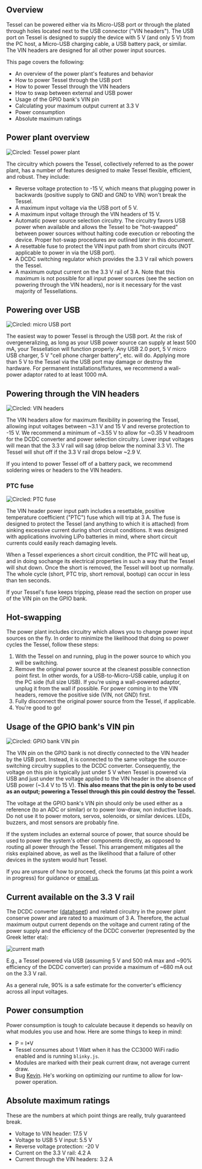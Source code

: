 ## Overview

Tessel can be powered either via its Micro-USB port or through the plated through holes located next to the USB connector ("VIN headers"). The USB port on Tessel is designed to supply the device with 5 V (and only 5 V) from the PC host, a Micro-USB charging cable, a USB battery pack, or similar. The VIN headers are designed for all other power input sources.

This page covers the following:

*  An overview of the power plant's features and behavior
*  How to power Tessel through the USB port
*  How to power Tessel through the VIN headers
*  How to swap between external and USB power
*  Usage of the GPIO bank's VIN pin
*  Calculating your maximum output current at 3.3 V
*  Power consumption
*  Absolute maximum ratings

## Power plant overview

![Circled: Tessel power plant](./images/pp.png)

The circuitry which powers the Tessel, collectively referred to as the power plant, has a number of features designed to make Tessel flexible, efficient, and robust. They include:

*  Reverse voltage protection to -15 V, which means that plugging power in backwards (positive supply to GND and GND to VIN) won't break the Tessel.
*  A maximum input voltage via the USB port of 5 V.
*  A maximum input voltage through the VIN headers of 15 V.
*  Automatic power source selection circuitry. The circuitry favors USB power when available and allows the Tessel to be "hot-swapped" between power sources without halting code execution or rebooting the device. Proper hot-swap procedures are outlined later in this document.
*  A resettable fuse to protect the VIN input path from short circuits (NOT applicable to power in via the USB port).
*  A DCDC switching regulator which provides the 3.3 V rail which powers the Tessel.
*  A maximum output current on the 3.3 V rail of 3 A. Note that this maximum is not possible for all input power sources (see the section on powering through the VIN headers), nor is it necessary for the vast majority of Tessellations.

## Powering over USB

![Circled: micro USB port](./images/usb.png)

The easiest way to power Tessel is through the USB port. At the risk of overgeneralizing, as long as your USB power source can supply at least 500 mA, your Tessellation will function properly. Any USB 2.0 port, 5 V micro USB charger, 5 V "cell phone charger battery", etc. will do. Applying more than 5 V to the Tessel via the USB port may damage or destroy the hardware. For permanent installations/fixtures, we recommend a wall-power adaptor rated to at least 1000 mA.

## Powering through the VIN headers

![Circled: VIN headers](./images/vin.png)

The VIN headers allow for maximum flexibility in powering the Tessel, allowing input voltages between ~3.1 V and 15 V and reverse protection to -15 V. We recommend a minimum of ~3.55 V to allow for ~0.35 V headroom for the DCDC converter and power selection circuitry. Lower input voltages will mean that the 3.3 V rail will sag (drop below the nominal 3.3 V). The Tessel will shut off if the 3.3 V rail drops below ~2.9 V.

If you intend to power Tessel off of a battery pack, we recommend soldering wires or headers to the VIN headers.

### PTC fuse

![Circled: PTC fuse](./images/ptc.png)

The VIN header power input path includes a resettable, positive temperature coefficient ("PTC") fuse which will trip at 3 A. The fuse is designed to protect the Tessel (and anything to which it is attached) from sinking excessive current during short circuit conditions. It was designed with applications involving LiPo batteries in mind, where short circuit currents could easily reach damaging levels.

When a Tessel experiences a short circuit condition, the PTC will heat up, and in doing sochange its electrical properties in such a way that the Tessel will shut down. Once the short is removed, the Tessel will boot up normally. The whole cycle (short, PTC trip, short removal, bootup) can occur in less than ten seconds.

If your Tessel's fuse keeps tripping, please read the section on proper use of the VIN pin on the GPIO bank.

## Hot-swapping

The power plant includes circuitry which allows you to change power input sources on the fly. In order to minimize the likelihood that doing so power cycles the Tessel, follow these steps:

1.  With the Tessel on and running, plug in the power source to which you will be switching.
2.  Remove the original power source at the cleanest possible connection point first. In other words, for a USB-to-Micro-USB cable, unplug it on the PC side (full size USB). If you're using a wall-powered adaptor, unplug it from the wall if possible. For power coming in to the VIN headers, remove the positive side (VIN, not GND) first.
3.  Fully disconnect the original power source from the Tessel, if applicable.
4.  You're good to go!

## Usage of the GPIO bank's VIN pin

![Circled: GPIO bank VIN pin](./images/vin-gpio.png)

The VIN pin on the GPIO bank is not directly connected to the VIN header by the USB port. Instead, it is connected to the same voltage the source-switching circuitry supplies to the DCDC converter. Consequently, the voltage on this pin is typically just under 5 V when Tessel is powered via USB and just under the voltage applied to the VIN header in the absence of USB power (~3.4 V to 15 V). **This also means that the pin is only to be used as an output; powering a Tessel through this pin could destroy the Tessel.**

The voltage at the GPIO bank's VIN pin should only be used either as a reference (to an ADC or similar) or to power low-draw, non inductive loads. Do not use it to power motors, servos, solenoids, or similar devices. LEDs, buzzers, and most sensors are probably fine.

If the system includes an external source of power, that source should be used to power the system's other components directly, as opposed to routing all power through the Tessel. This arrangement mitigates all the risks explained above, as well as the likelihood that a failure of other devices in the system would hurt Tessel.

If you are unsure of how to proceed, check the forums (at this point a work in progress) for guidance or [email us](mailto:team@technical.io).

## Current available on the 3.3 V rail

The DCDC converter ([datahseet](http://www.ti.com/lit/ds/symlink/tps62132.pdf)) and related circuitry in the power plant conserve power and are rated to a maximum of 3 A. Therefore, the actual maximum output current depends on the voltage and current rating of the power supply and the efficiency of the DCDC converter (represented by the Greek letter eta):

![current math](./images/dcdc-iout.png)

E.g., a Tessel powered via USB (assuming 5 V and 500 mA max and ~90% efficiency of the DCDC converter) can provide a maximum of ~680 mA out on the 3.3 V rail.

As a general rule, 90% is a safe estimate for the converter's efficiency across all input voltages.

## Power consumption

Power consumption is tough to calculate because it depends so heavily on what modules you use and how. Here are some things to keep in mind:

*  P = I*V
*  Tessel consumes about 1 Watt when it has the CC3000 WiFi radio enabled and is running ```blinky.js```.
*  Modules are marked with their peak current draw, not average current draw.
*  Bug [Kevin](mailto:kevin@technical.io). He's working on optimizing our runtime to allow for low-power operation.

## Absolute maximum ratings

These are the numbers at which point things are really, truly guaranteed break.

*  Voltage to VIN header: 17.5 V
*  Voltage to USB 5 V input: 5.5 V
*  Reverse voltage protection: -20 V
*  Current on the 3.3 V rail: 4.2 A
*  Current through the VIN headers: 3.2 A
